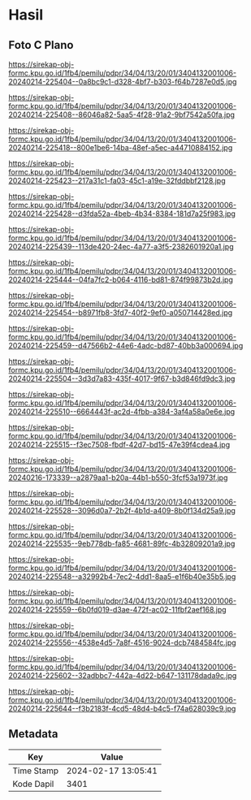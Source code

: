# Hasil

## Foto C Plano

https://sirekap-obj-formc.kpu.go.id/1fb4/pemilu/pdpr/34/04/13/20/01/3404132001006-20240214-225404--0a8bc9c1-d328-4bf7-b303-f64b7287e0d5.jpg

https://sirekap-obj-formc.kpu.go.id/1fb4/pemilu/pdpr/34/04/13/20/01/3404132001006-20240214-225408--86046a82-5aa5-4f28-91a2-9bf7542a50fa.jpg

https://sirekap-obj-formc.kpu.go.id/1fb4/pemilu/pdpr/34/04/13/20/01/3404132001006-20240214-225418--800e1be6-14ba-48ef-a5ec-a44710884152.jpg

https://sirekap-obj-formc.kpu.go.id/1fb4/pemilu/pdpr/34/04/13/20/01/3404132001006-20240214-225423--217a31c1-fa03-45c1-a19e-32fddbbf2128.jpg

https://sirekap-obj-formc.kpu.go.id/1fb4/pemilu/pdpr/34/04/13/20/01/3404132001006-20240214-225428--d3fda52a-4beb-4b34-8384-181d7a25f983.jpg

https://sirekap-obj-formc.kpu.go.id/1fb4/pemilu/pdpr/34/04/13/20/01/3404132001006-20240214-225439--113de420-24ec-4a77-a3f5-2382601920a1.jpg

https://sirekap-obj-formc.kpu.go.id/1fb4/pemilu/pdpr/34/04/13/20/01/3404132001006-20240214-225444--04fa7fc2-b064-4116-bd81-874f99873b2d.jpg

https://sirekap-obj-formc.kpu.go.id/1fb4/pemilu/pdpr/34/04/13/20/01/3404132001006-20240214-225454--b8971fb8-3fd7-40f2-9ef0-a050714428ed.jpg

https://sirekap-obj-formc.kpu.go.id/1fb4/pemilu/pdpr/34/04/13/20/01/3404132001006-20240214-225459--d47566b2-44e6-4adc-bd87-40bb3a000694.jpg

https://sirekap-obj-formc.kpu.go.id/1fb4/pemilu/pdpr/34/04/13/20/01/3404132001006-20240214-225504--3d3d7a83-435f-4017-9f67-b3d846fd9dc3.jpg

https://sirekap-obj-formc.kpu.go.id/1fb4/pemilu/pdpr/34/04/13/20/01/3404132001006-20240214-225510--6664443f-ac2d-4fbb-a384-3af4a58a0e6e.jpg

https://sirekap-obj-formc.kpu.go.id/1fb4/pemilu/pdpr/34/04/13/20/01/3404132001006-20240214-225515--f3ec7508-fbdf-42d7-bd15-47e39f4cdea4.jpg

https://sirekap-obj-formc.kpu.go.id/1fb4/pemilu/pdpr/34/04/13/20/01/3404132001006-20240216-173339--a2879aa1-b20a-44b1-b550-3fcf53a1973f.jpg

https://sirekap-obj-formc.kpu.go.id/1fb4/pemilu/pdpr/34/04/13/20/01/3404132001006-20240214-225528--3096d0a7-2b2f-4b1d-a409-8b0f134d25a9.jpg

https://sirekap-obj-formc.kpu.go.id/1fb4/pemilu/pdpr/34/04/13/20/01/3404132001006-20240214-225535--9eb778db-fa85-4681-89fc-4b32809201a9.jpg

https://sirekap-obj-formc.kpu.go.id/1fb4/pemilu/pdpr/34/04/13/20/01/3404132001006-20240214-225548--a32992b4-7ec2-4dd1-8aa5-e1f6b40e35b5.jpg

https://sirekap-obj-formc.kpu.go.id/1fb4/pemilu/pdpr/34/04/13/20/01/3404132001006-20240214-225559--6b0fd019-d3ae-472f-ac02-11fbf2aef168.jpg

https://sirekap-obj-formc.kpu.go.id/1fb4/pemilu/pdpr/34/04/13/20/01/3404132001006-20240214-225556--4538e4d5-7a8f-4516-9024-dcb7484584fc.jpg

https://sirekap-obj-formc.kpu.go.id/1fb4/pemilu/pdpr/34/04/13/20/01/3404132001006-20240214-225602--32adbbc7-442a-4d22-b647-131178dada9c.jpg

https://sirekap-obj-formc.kpu.go.id/1fb4/pemilu/pdpr/34/04/13/20/01/3404132001006-20240214-225644--f3b2183f-4cd5-48d4-b4c5-f74a628039c9.jpg


## Metadata

| Key        | Value               |
| ---------- | ------------------- |
| Time Stamp | 2024-02-17 13:05:41 |
| Kode Dapil | 3401                |



